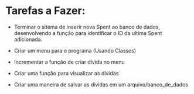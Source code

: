 # Tarefas a Fazer:

 - Terminar o sitema de inserir nova Spent ao banco de dados, desenvolvendo a função para identificar o ID da ultima Spent adicionada.



- Criar um menu para o programa (Usando Classes)
- Incrementar a função de criar dívida no menu
- Criar uma função para visualizar as dívidas
- Criar uma maneira de salvar as dívidas em um arquivo/banco_de_dados